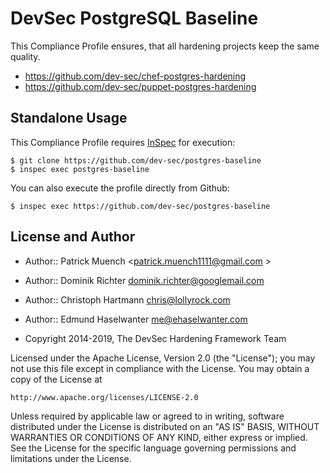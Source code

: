 # DevSec PostgreSQL Baseline

This Compliance Profile ensures, that all hardening projects keep the same quality.

- https://github.com/dev-sec/chef-postgres-hardening
- https://github.com/dev-sec/puppet-postgres-hardening

## Standalone Usage

This Compliance Profile requires [InSpec](https://github.com/chef/inspec) for execution:

```
$ git clone https://github.com/dev-sec/postgres-baseline
$ inspec exec postgres-baseline
```

You can also execute the profile directly from Github:

```
$ inspec exec https://github.com/dev-sec/postgres-baseline
```

## License and Author

- Author:: Patrick Muench <patrick.muench1111@gmail.com >
- Author:: Dominik Richter <dominik.richter@googlemail.com>
- Author:: Christoph Hartmann <chris@lollyrock.com>
- Author:: Edmund Haselwanter <me@ehaselwanter.com>

- Copyright 2014-2019, The DevSec Hardening Framework Team

Licensed under the Apache License, Version 2.0 (the "License");
you may not use this file except in compliance with the License.
You may obtain a copy of the License at

    http://www.apache.org/licenses/LICENSE-2.0

Unless required by applicable law or agreed to in writing, software
distributed under the License is distributed on an "AS IS" BASIS,
WITHOUT WARRANTIES OR CONDITIONS OF ANY KIND, either express or implied.
See the License for the specific language governing permissions and
limitations under the License.
